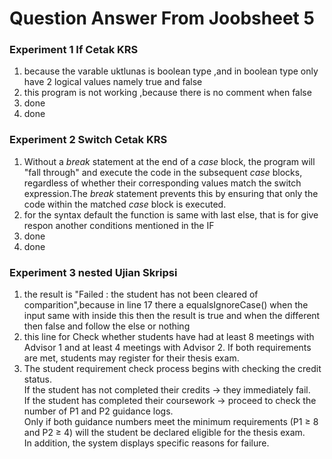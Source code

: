 # Question Answer From Joobsheet 5  

### Experiment 1 If Cetak KRS  

1. because the varable uktlunas is boolean type ,and in boolean type only have 2 logical values namely true and false  
2. this program is not working ,because there is no comment when false  
3. done 
4. done
### Experiment 2 Switch Cetak KRS  
1.  Without a *break* statement at the end of a *case* block, the program will "fall through" and execute the code in the subsequent *case* blocks, regardless of whether their corresponding values match the switch expression.The *break* statement prevents this by ensuring that only the code within the matched *case* block is executed.  
2. for the syntax default the function is same with last else, that is for give respon another conditions mentioned in the IF  
3. done  
4. done  

### Experiment 3 nested Ujian Skripsi  
1. the result is "Failed : the student has not been cleared of comparition",because in line 17 there a equalsIgnoreCase() when the input same with inside this then the result is true and when the different then false and follow the else or nothing  
2. this line for Check whether students have had at least 8 meetings with Advisor 1 and at least 4 meetings with Advisor 2. If both requirements are met, students may register for their thesis exam.  
3. The student requirement check process begins with checking the credit status.  
If the student has not completed their credits → they immediately fail.  
If the student has completed their coursework → proceed to check the number of P1 and P2 guidance logs.  
Only if both guidance numbers meet the minimum requirements (P1 ≥ 8 and P2 ≥ 4) will the student be declared eligible for the thesis exam.  
In addition, the system displays specific reasons for failure.  



